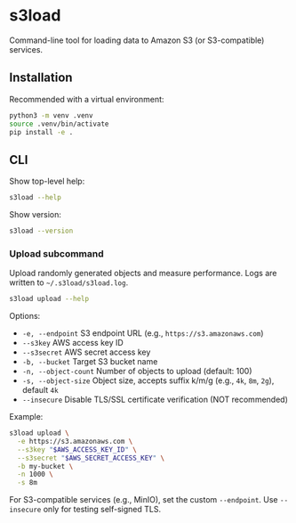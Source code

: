 # s3load

Command-line tool for loading data to Amazon S3 (or S3-compatible) services.

## Installation

Recommended with a virtual environment:

```bash
python3 -m venv .venv
source .venv/bin/activate
pip install -e .
```

## CLI

Show top-level help:

```bash
s3load --help
```

Show version:

```bash
s3load --version
```

### Upload subcommand

Upload randomly generated objects and measure performance. Logs are written to `~/.s3load/s3load.log`.

```bash
s3load upload --help
```

Options:

- `-e, --endpoint` S3 endpoint URL (e.g., `https://s3.amazonaws.com`)
- `--s3key` AWS access key ID
- `--s3secret` AWS secret access key
- `-b, --bucket` Target S3 bucket name
- `-n, --object-count` Number of objects to upload (default: 100)
- `-s, --object-size` Object size, accepts suffix k/m/g (e.g., `4k`, `8m`, `2g`), default `4k`
- `--insecure` Disable TLS/SSL certificate verification (NOT recommended)

Example:

```bash
s3load upload \
  -e https://s3.amazonaws.com \
  --s3key "$AWS_ACCESS_KEY_ID" \
  --s3secret "$AWS_SECRET_ACCESS_KEY" \
  -b my-bucket \
  -n 1000 \
  -s 8m
```

For S3-compatible services (e.g., MinIO), set the custom `--endpoint`. Use `--insecure` only for testing self-signed TLS.

